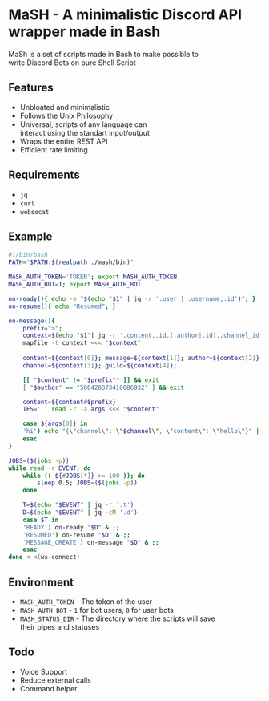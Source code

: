 # MaSH - A minimalistic Discord API wrapper made in Bash
MaSh is a set of scripts made in Bash to make possible to  
write Discord Bots on pure Shell Script

## Features
- Unbloated and minimalistic
- Follows the Unix Philosophy
- Universal, scripts of any language can   
interact using the standart input/output
- Wraps the entire REST API
- Efficient rate limiting

## Requirements
- `jq`
- `curl`
- `websocat`

## Example

```bash
#!/bin/bash
PATH="$PATH:$(realpath ./mash/bin)"

MASH_AUTH_TOKEN='TOKEN'; export MASH_AUTH_TOKEN
MASH_AUTH_BOT=1; export MASH_AUTH_BOT

on-ready(){ echo -e "$(echo "$1" | jq -r '.user | .username,.id')"; }
on-resume(){ echo "Resumed"; }

on-message(){
	prefix=">";
	context=$(echo "$1"| jq -r '.content,.id,(.author|.id),.channel_id,.guild_id')
	mapfile -t context <<< "$context"
		
	content=${context[0]}; message=${context[1]}; author=${context[2]}
	channel=${context[3]}; guild=${context[4]};

	[[ "$content" != "$prefix"* ]] && exit
	[ "$author" == "580420373410086932" ] && exit

	content=${content#$prefix}
	IFS=' ' read -r -a args <<< "$content"

	case ${args[0]} in
	'hi') echo "{\"channel\": \"$channel\", \"content\": \"hello\"}" | message send >> /dev/null;;
	esac
}

JOBS=($(jobs -p))
while read -r EVENT; do
	while (( ${#JOBS[*]} >= 100 )); do
		sleep 0.5; JOBS=($(jobs -p))
	done

	T=$(echo "$EVENT" | jq -r '.t')
	D=$(echo "$EVENT" | jq -cM '.d')
	case $T in
	'READY') on-ready "$D" & ;;
	'RESUMED') on-resume "$D" & ;;
	'MESSAGE_CREATE') on-message "$D" & ;;
	esac
done < <(ws-connect)
```

## Environment
- `MASH_AUTH_TOKEN` - The token of the user
- `MASH_AUTH_BOT` - `1` for bot users, `0` for user bots
- `MASH_STATUS_DIR` - The directory where the scripts will save  
their pipes and statuses

## Todo
- Voice Support
- Reduce external calls
- Command helper

